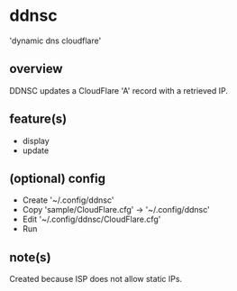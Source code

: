# ddnsc
'dynamic dns cloudflare'

## overview
DDNSC updates a CloudFlare 'A' record with a retrieved IP.

## feature(s)
- display
- update

## (optional) config
- Create '~/.config/ddnsc'
- Copy 'sample/CloudFlare.cfg' -> '~/.config/ddnsc'
- Edit '~/.config/ddnsc/CloudFlare.cfg'
- Run

## note(s)
Created because ISP does not allow static IPs.
